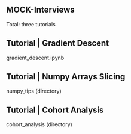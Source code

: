 MOCK-Interviews
--------------
Total: three tutorials


Tutorial | Gradient Descent
---------------------------
gradient_descent.ipynb


Tutorial | Numpy Arrays Slicing
------------------------------
numpy_tips (directory)


Tutorial | Cohort Analysis
--------------------------
cohort_analysis (directory)
